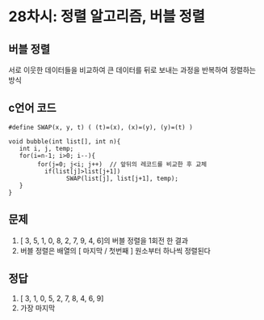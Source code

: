 # 28차시: 정렬 알고리즘, 버블 정렬 

## 버블 정렬
서로 이웃한 데이터들을 비교하여 큰 데이터를 뒤로 보내는 과정을 반복하여 정렬하는 방식 


## c언어 코드 

``` 
#define SWAP(x, y, t) ( (t)=(x), (x)=(y), (y)=(t) )

void bubble(int list[], int n){  
   int i, j, temp;
   for(i=n-1; i>0; i--){
		for(j=0; j<i; j++) 	// 앞뒤의 레코드를 비교한 후 교체
	      if(list[j]>list[j+1])   
     		    SWAP(list[j], list[j+1], temp);
   }
}
```

## 문제
1. [ 3, 5, 1, 0, 8, 2, 7, 9, 4, 6]의 버블 정렬을 1회전 한 결과
2. 버블 정렬은 배열의 [ 마지막 / 첫번째 ] 원소부터 하나씩 정렬된다 

## 정답
1. [ 3, 1, 0, 5, 2, 7, 8, 4, 6, 9] 
2. 가장 마지막 
